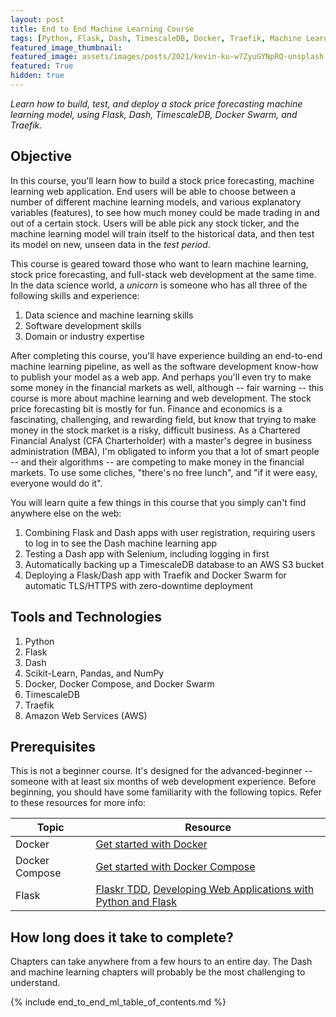 ```yaml
---
layout: post
title: End to End Machine Learning Course
tags: [Python, Flask, Dash, TimescaleDB, Docker, Traefik, Machine Learning]
featured_image_thumbnail:
featured_image: assets/images/posts/2021/kevin-ku-w7ZyuGYNpRQ-unsplash.jpg
featured: True
hidden: true
---
```


<p><em>Learn how to build, test, and deploy a stock price forecasting machine learning model, using Flask, Dash, TimescaleDB, Docker Swarm, and Traefik.</em></p>

## Objective

In this course, you'll learn how to build a stock price forecasting, machine learning web application. End users will be able to choose between a number of different machine learning models, and various explanatory variables (features), to see how much money could be made trading in and out of a certain stock. Users will be able pick any stock ticker, and the machine learning model will train itself to the historical data, and then test its model on new, unseen data in the *test period*.

This course is geared toward those who want to learn machine learning, stock price forecasting, and full-stack web development at the same time. In the data science world, a *unicorn* is someone who has all three of the following skills and experience:

1. Data science and machine learning skills
1. Software development skills
1. Domain or industry expertise

After completing this course, you'll have experience building an end-to-end machine learning pipeline, as well as the software development know-how to publish your model as a web app. And perhaps you'll even try to make some money in the financial markets as well, although -- fair warning -- this course is more about machine learning and web development. The stock price forecasting bit is mostly for fun. Finance and economics is a fascinating, challenging, and rewarding field, but know that trying to make money in the stock market is a risky, difficult business. As a Chartered Financial Analyst (CFA Charterholder) with a master's degree in business administration (MBA), I'm obligated to inform you that a lot of smart people -- and their algorithms -- are competing to make money in the financial markets. To use some cliches, "there's no free lunch", and "if it were easy, everyone would do it".

You will learn quite a few things in this course that you simply can't find anywhere else on the web:

1. Combining Flask and Dash apps with user registration, requiring users to log in to see the Dash machine learning app
1. Testing a Dash app with Selenium, including logging in first
1. Automatically backing up a TimescaleDB database to an AWS S3 bucket
1. Deploying a Flask/Dash app with Traefik and Docker Swarm for automatic TLS/HTTPS with zero-downtime deployment

## Tools and Technologies

1. Python
1. Flask
1. Dash
1. Scikit-Learn, Pandas, and NumPy
1. Docker, Docker Compose, and Docker Swarm
1. TimescaleDB
1. Traefik
1. Amazon Web Services (AWS)

## Prerequisites

This is not a beginner course. It's designed for the advanced-beginner -- someone with at least six months of web development experience. Before beginning, you should have some familiarity with the following topics. Refer to these resources for more info:

| Topic            | Resource |
|------------------|----------|
| Docker           | [Get started with Docker](https://docs.docker.com/engine/getstarted/) |
| Docker Compose   | [Get started with Docker Compose](https://docs.docker.com/compose/gettingstarted/) |
| Flask            | [Flaskr TDD](https://github.com/mjhea0/flaskr-tdd), [Developing Web Applications with Python and Flask](/courses/learn-flask/) |

## How long does it take to complete?

Chapters can take anywhere from a few hours to an entire day. The Dash and machine learning chapters will probably be the most challenging to understand.

{% include end_to_end_ml_table_of_contents.md %}
